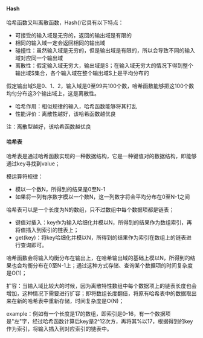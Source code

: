 #### Hash

哈希函数又叫离散函数，Hash()它具有以下特点：

- 可接受的输入域是无穷的，返回的输出域是有限的
- 相同的输入域一定会返回相同的输出域
- 碰撞性：虽然输入域是无穷的，但是输出域是有限的，所以会导致不同的输入域对应同一个输出域
- 离散性：假定输入域无穷大，输出域是S；在输入域无穷大的情况下得到整个输出域S集合，各个输入域在整个输出域S上是平均分布的

假定输出域S是0、1、2，输入域是0至99共100个数，哈希函数能够把这100个数均匀分布这3个输出域上，这是离散性。

- 哈希作用：相似规律的输入，哈希函数能够将其打乱
- 性能评价：离散性越好，该哈希函数越优良

注：离散型越好，该哈希函数越优良



#### 哈希表

哈希表是通过哈希函数实现的一种数据结构，它是一种键值对的数据结构，即能够通过key寻找到value；

模运算符规律：

- 模以一个数N，所得到的结果是0至N-1
- 如果将一列有序数字模以一个数N，这一列数字将会平均分布在0至N-1之间



哈希表可以是一个长度为N的数组，只不过数组中每个数据项都是链表；

- 键值对插入：key作为输入哈细化并模以N，所得到的结果作为数组索引，再将值插入到索引的链表上；
- get(key)：将key哈细化并模以N，所得到的结果作为索引在数组上的链表进行查询即可。

哈希函数会将输入均衡分布在输出上，在哈希输出域的基础上模以N，所得到的结果也会均衡分布在0至N-1上；通过这种方式存储、查询某个数据项的时间复杂度是O(1)；

扩容：当输入域比较大的时候，因为离散特性数组中每个数据项上的链表长度也会增加，这种情况下需要进行扩容；即将数组长度翻倍，将原有哈希表中的数据取出来在新的哈希表中重新存储，时间复杂度是O(N)；





example：例如有一个长度是17的数组，即索引是0-16，有一个数据项是"左"字，经过哈希函数计算后key是2^12次方，再将其%以17，根据得到的key作为索引，将输入插入到对应索引的链表中。